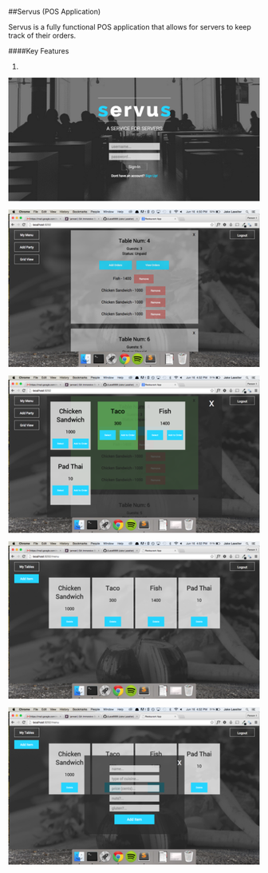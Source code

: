 ##Servus (POS Application)

Servus is a fully functional POS application that allows for servers to keep track of their orders.

####Key Features

1) 
![Screen Shot](/screenshot.png)

![Screen Shot](/screenshot2.png)

![Screen Shot](/screenshot3.png)

![Screen Shot](/screenshot4.png)

![Screen Shot](/screenshot5.png)
